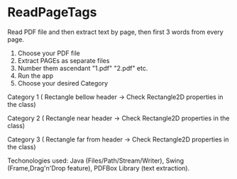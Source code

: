 # ReadPageTags
Read PDF file and then extract text by page, then first 3 words from every page.


1. Choose your PDF file
2. Extract PAGEs as separate files
3. Number them ascendant "1.pdf" "2.pdf" etc.
4. Run the app
5. Choose your desired Category

Category 1 ( Rectangle bellow header -> Check Rectangle2D properties in the class)

Category 2 ( Rectangle near header -> Check Rectangle2D properties in the class)

Category 3 ( Rectangle far from header -> Check Rectangle2D properties in the class)



Techonologies used:
Java (Files/Path/Stream/Writer), Swing (Frame,Drag'n'Drop feature), PDFBox Library (text extraction).
